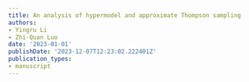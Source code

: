 ```yaml
---
title: An analysis of hypermodel and approximate Thompson sampling
authors:
- Yingru Li
- Zhi-Quan Luo
date: '2023-01-01'
publishDate: '2023-12-07T12:23:02.222401Z'
publication_types:
- manuscript
---
```

